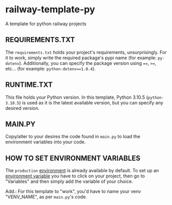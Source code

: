 # railway-template-py
A template for python railway projects

## REQUIREMENTS.TXT
The `requirements.txt` holds your project's requirements, unsurprisingly. For it to work, simply write the required package's pypi name (for example: `py-dotenv`). Additionally, you can specify the package version using `==`, `>=`, etc... (for example: `python-dotenv==1.0.4`).

## RUNTIME.TXT
This file holds your Python version. In this template, Python 3.10.5 (`python-3.10.5`) is used as it is the latest available version, but you can specify any desired version.

## MAIN.PY
Copy/alter to your desires the code found in `main.py` to load the environment variables into your code.

## HOW TO SET ENVIRONMENT VARIABLES
The `production` [environment](https://docs.railway.app/develop/environments) is already available by default. To set up an [environment variable](https://docs.railway.app/develop/variables) you have to click on your project, then go to "Variables" and then simply add the variable of your choice.

Add.: For this template to "work", you'd have to name your venv "VENV_NAME", as per `main.py`'s code.
